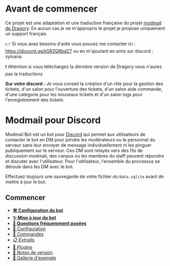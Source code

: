 # Avant de commencer 
Ce projet est une adaptation et une traduction française du projet [modmail de Dragory](https://github.com/Dragory/modmailbot). En aucun cas je ne m'appropris le projet je propose uniquement un support français 

👉 Si vous avez besoins d'aide vous pouvez me contacter ici : https://discord.gg/k5RZQRbdZ7 ou en m'ajoutant en amis sur discord : sylvana.

❗ Attention si vous téléchargez la dérnière version de Dragory vous n'aurez pas la traductions

__Sur votre discord :__
Je vous conseil la création d'un rôle pour la gestion des tickets, d'un salon pour l'ouverture des tickets, d'un salon aide commande, d'une catégorie pour les nouveaux tickets et d'un salon logs pour l'enregistrement des tickets 

# Modmail pour Discord
Modmail Bot est un bot pour [Discord](https://discord.com/) qui permet aux utilisateurs de contacter le bot en DM pour joindre les modérateurs ou le personnel du serveur sans leur envoyer de message individuellement ni les pinguer publiquement sur le serveur. Ces DM sont relayés vers des fils de discussion modmail, des canaux où les membres du staff peuvent répondre et discuter avec l'utilisateur. Pour l'utilisateur, l'ensemble du processus se déroule dans les DM avec le bot.

Effectuez toujours une sauvegarde de votre fichier `db/data.sqlite` avant de mettre à jour le bot.

## Commencer
* **[🛠️ Configuration du bot](docs/setup.md)**
* **[✨ Mise à jour du bot](docs/updating.md)**
* **[🙋 Questions fréquemment posées](docs/faq.md)**
* [📝 Configuration](docs/configuration.md)
* [🤖 Commandes](docs/commands.md)
* [📋 Extraits](docs/snippets.md)
* [🧩 Plugins](docs/plugins.md)
* [📌 Notes de version](CHANGELOG.md)
* [📸 Gallerie d'exemple](docs/galerie.md)
